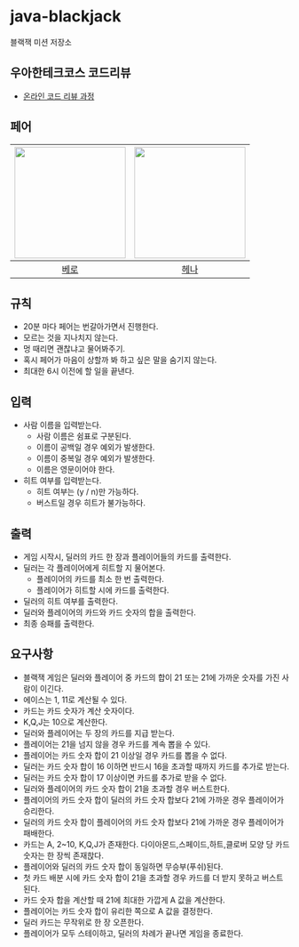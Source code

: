# java-blackjack

블랙잭 미션 저장소

## 우아한테크코스 코드리뷰

- [온라인 코드 리뷰 과정](https://github.com/woowacourse/woowacourse-docs/blob/master/maincourse/README.md)

## 페어

| <img src="https://avatars.githubusercontent.com/u/61370551?v=4" alt="" width=200> | <img src="https://avatars.githubusercontent.com/u/82203978?v=4" alt="" width=200/> |
|:---------------------------------------------------------------------------------:|:----------------------------------------------------------------------------------:|
|                          [베로](https://github.com/Cyma-s)                          |                         [헤나](https://github.com/hyena0608)                         | |

## 규칙

- 20분 마다 페어는 번갈아가면서 진행한다.
- 모르는 것을 지나치지 않는다.
- 멍 때리면 괜찮냐고 물어봐주기.
- 혹시 페어가 마음이 상할까 봐 하고 싶은 말을 숨기지 않는다.
- 최대한 6시 이전에 할 일을 끝낸다.

## 입력

- 사람 이름을 입력받는다.
    - 사람 이름은 쉼표로 구분된다.
    - 이름이 공백일 경우 예외가 발생한다.
    - 이름이 중복일 경우 예외가 발생한다.
    - 이름은 영문이어야 한다.
- 히트 여부를 입력받는다.
    - 히트 여부는 (y / n)만 가능하다.
    - 버스트일 경우 히트가 불가능하다.

## 출력

- 게임 시작시, 딜러의 카드 한 장과 플레이어들의 카드를 출력한다.
- 딜러는 각 플레이어에게 히트할 지 물어본다.
    - 플레이어의 카드를 최소 한 번 출력한다.
    - 플레이어가 히트할 시에 카드를 출력한다.
- 딜러의 히트 여부를 출력한다.
- 딜러와 플레이어의 카드와 카드 숫자의 합을 출력한다.
- 최종 승패를 출력한다.

## 요구사항

- 블랙잭 게임은 딜러와 플레이어 중 카드의 합이 21 또는 21에 가까운 숫자를 가진 사람이 이긴다.
- 에이스는 1, 11로 계산될 수 있다.
- 카드는 카드 숫자가 계산 숫자이다.
- K,Q,J는 10으로 계산한다.
- 딜러와 플레이어는 두 장의 카드를 지급 받는다.
- 플레이어는 21을 넘지 않을 경우 카드를 계속 뽑을 수 있다.
- 플레이어는 카드 숫자 합이 21 이상일 경우 카드를 뽑을 수 없다.
- 딜러는 카드 숫자 합이 16 이하면 반드시 16을 초과할 때까지 카드를 추가로 받는다.
- 딜러는 카드 숫자 합이 17 이상이면 카드를 추가로 받을 수 없다.
- 딜러와 플레이어의 카드 숫자 합이 21을 초과할 경우 버스트한다.
- 플레이어의 카드 숫자 합이 딜러의 카드 숫자 합보다 21에 가까운 경우 플레이어가 승리한다.
- 딜러의 카드 숫자 합이 플레이어의 카드 숫자 합보다 21에 가까운 경우 플레이어가 패배한다.
- 카드는 A, 2~10, K,Q,J가 존재한다. 다이아몬드,스페이드,하트,클로버 모양 당 카드 숫자는 한 장씩 존재핝다.
- 플레이어와 딜러의 카드 숫자 합이 동일하면 무승부(푸쉬)된다.
- 첫 카드 배분 시에 카드 숫자 합이 21을 초과할 경우 카드를 더 받지 못하고 버스트된다.
- 카드 숫자 합을 계산할 때 21에 최대한 가깝게 A 값을 계산한다.
- 플레이어는 카드 숫자 합이 유리한 쪽으로 A 값을 결정한다.
- 딜러 카드는 무작위로 한 장 오픈한다.
- 플레이어가 모두 스테이하고, 딜러의 차례가 끝나면 게임을 종료한다.
